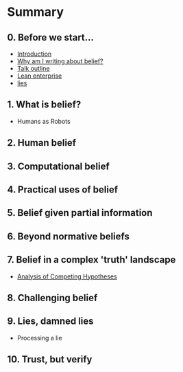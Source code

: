 # Summary

## 0. Before we start...

* [Introduction](README.md)
* [Why am I writing about belief?](why-am-i-writing-about-belief.md)
* [Talk outline](talk-outline.md)
* [Lean enterprise](lean-enterprise.md)
* [lies](xxx.md)

## 1. What is belief?

* Humans as Robots

## 2. Human belief

## 3. Computational belief

## 4. Practical uses of belief

## 5. Belief given partial information

## 6. Beyond normative beliefs

## 7. Belief in a complex 'truth' landscape

* [Analysis of Competing Hypotheses](7.-belief-in-a-complex-'truth'-landscape/analysis-of-competing-hypotheses.md)

## 8. Challenging belief

## 9. Lies, damned lies

* Processing a lie

## 10. Trust, but verify

